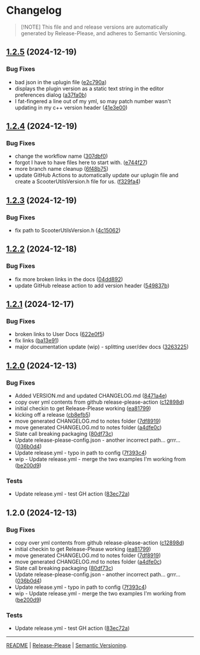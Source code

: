 # Changelog
>[!NOTE] This file and and release versions are automatically generated by Release-Please, and adheres to Semantic Versioning.


## [1.2.5](https://github.com/ScottKirvan/ScooterUtils/compare/v1.2.4...v1.2.5) (2024-12-19)


### Bug Fixes

* bad json in the uplugin file ([e2c790a](https://github.com/ScottKirvan/ScooterUtils/commit/e2c790abe09ed5d8e2493621107a1622e37ead5d))
* displays the plugin version as a static text string in the editor preferences dialog ([a37fa0b](https://github.com/ScottKirvan/ScooterUtils/commit/a37fa0b0c66cba41ead84311688efff443a7331d))
* I fat-fingered a line out of my yml, so may patch number wasn't updating in my c++ version header ([41e3e00](https://github.com/ScottKirvan/ScooterUtils/commit/41e3e003553c48e80d23304f8ab5dc567b1ae87b))

## [1.2.4](https://github.com/ScottKirvan/ScooterUtils/compare/v1.2.3...v1.2.4) (2024-12-19)


### Bug Fixes

* change the workflow name ([307dbf0](https://github.com/ScottKirvan/ScooterUtils/commit/307dbf0acdcaee12cde55c9b8471b1b50a6f369d))
* forgot I have to have files here to start with. ([e744f27](https://github.com/ScottKirvan/ScooterUtils/commit/e744f27f9e3e1a9249710a843d749023ddf29890))
* more branch name cleanup ([6f48b75](https://github.com/ScottKirvan/ScooterUtils/commit/6f48b75065d3f267dc511f872778045fe4a195af))
* update GitHub Actions to automatically update our uplugin file and create a ScooterUtilsVersion.h file for us. ([f329fa4](https://github.com/ScottKirvan/ScooterUtils/commit/f329fa45c62c76e8366b0b6f757654440c0fa427))

## [1.2.3](https://github.com/ScottKirvan/ScooterUtils/compare/v1.2.2...v1.2.3) (2024-12-19)


### Bug Fixes

* fix path to ScooterUtilsVersion.h ([4c15062](https://github.com/ScottKirvan/ScooterUtils/commit/4c1506237700c08e5057e6392ec059112fc9fd9b))

## [1.2.2](https://github.com/ScottKirvan/ScooterUtils/compare/v1.2.1...v1.2.2) (2024-12-18)


### Bug Fixes

* fix more broken links in the docs ([04dd892](https://github.com/ScottKirvan/ScooterUtils/commit/04dd89209e6217c61f79446649321975bd47b9d7))
* update GitHub release action to add version header ([549837b](https://github.com/ScottKirvan/ScooterUtils/commit/549837b7fdbbc2957a782c7ee99a514260f6cefc))

## [1.2.1](https://github.com/ScottKirvan/ScooterUtils/compare/v1.2.0...v1.2.1) (2024-12-17)


### Bug Fixes

* broken links to User Docs ([622e0f5](https://github.com/ScottKirvan/ScooterUtils/commit/622e0f57467211585137a1ada2a22cde73517b30))
* fix links ([ba13e91](https://github.com/ScottKirvan/ScooterUtils/commit/ba13e91be3649da9a5c8a4df7b155e71fdc7c199))
* major documentation update (wip) - splitting user/dev docs ([3263225](https://github.com/ScottKirvan/ScooterUtils/commit/32632255a2a9964dc7d03bf8ac04754d08b46aa0))

## [1.2.0](https://github.com/ScottKirvan/ScooterUtils/compare/v1.2.0...v1.2.0) (2024-12-13)


### Bug Fixes

* Added VERSION.md and updated CHANGELOG.md ([8471a4e](https://github.com/ScottKirvan/ScooterUtils/commit/8471a4ec24f92f8589398aab52dfe86b37012920))
* copy over yml contents from github release-please-action ([c12898d](https://github.com/ScottKirvan/ScooterUtils/commit/c12898d98c6d83ef63ecdf0b56016c5cffda1170))
* initial checkin to get Release-Please working ([ea81799](https://github.com/ScottKirvan/ScooterUtils/commit/ea81799be2d25ea5c86eeb35d562d9933e63136a))
* kicking off a release ([cb8efb5](https://github.com/ScottKirvan/ScooterUtils/commit/cb8efb51809b5f577939598539e2dff73f81ffbe))
* move generated CHANGELOG.md to notes folder ([7df8919](https://github.com/ScottKirvan/ScooterUtils/commit/7df89197b274a9dd6deddcf567ef13c10301d44d))
* move generated CHANGELOG.md to notes folder ([a4dfe0c](https://github.com/ScottKirvan/ScooterUtils/commit/a4dfe0c4616e347cc96902dcfce50216b61f62b7))
* Slate call breaking packaging ([80df73c](https://github.com/ScottKirvan/ScooterUtils/commit/80df73c77124a0bdfe72451f82b66208958aa3c1))
* Update release-please-config.json - another incorrect path... grrr... ([036b0d4](https://github.com/ScottKirvan/ScooterUtils/commit/036b0d4ace579c69867dfa9a9383ca0e66e4b485))
* Update release.yml - typo in path to config ([7f393c4](https://github.com/ScottKirvan/ScooterUtils/commit/7f393c4b975f0b097803eee10ce7b9a5f7eeaca7))
* wip - Update release.yml - merge the two examples I'm working from ([be200d9](https://github.com/ScottKirvan/ScooterUtils/commit/be200d9d9f5a310516ba2ce39e9da4a6857e801a))


### Tests

* Update release.yml - test GH action ([83ec72a](https://github.com/ScottKirvan/ScooterUtils/commit/83ec72abcd6c3f33955d28f5dd3cb0c1d5817e4c))

## 1.2.0 (2024-12-13)


### Bug Fixes

* copy over yml contents from github release-please-action ([c12898d](https://github.com/ScottKirvan/ScooterUtils/commit/c12898d98c6d83ef63ecdf0b56016c5cffda1170))
* initial checkin to get Release-Please working ([ea81799](https://github.com/ScottKirvan/ScooterUtils/commit/ea81799be2d25ea5c86eeb35d562d9933e63136a))
* move generated CHANGELOG.md to notes folder ([7df8919](https://github.com/ScottKirvan/ScooterUtils/commit/7df89197b274a9dd6deddcf567ef13c10301d44d))
* move generated CHANGELOG.md to notes folder ([a4dfe0c](https://github.com/ScottKirvan/ScooterUtils/commit/a4dfe0c4616e347cc96902dcfce50216b61f62b7))
* Slate call breaking packaging ([80df73c](https://github.com/ScottKirvan/ScooterUtils/commit/80df73c77124a0bdfe72451f82b66208958aa3c1))
* Update release-please-config.json - another incorrect path... grrr... ([036b0d4](https://github.com/ScottKirvan/ScooterUtils/commit/036b0d4ace579c69867dfa9a9383ca0e66e4b485))
* Update release.yml - typo in path to config ([7f393c4](https://github.com/ScottKirvan/ScooterUtils/commit/7f393c4b975f0b097803eee10ce7b9a5f7eeaca7))
* wip - Update release.yml - merge the two examples I'm working from ([be200d9](https://github.com/ScottKirvan/ScooterUtils/commit/be200d9d9f5a310516ba2ce39e9da4a6857e801a))


### Tests

* Update release.yml - test GH action ([83ec72a](https://github.com/ScottKirvan/ScooterUtils/commit/83ec72abcd6c3f33955d28f5dd3cb0c1d5817e4c))


---
[README](../README.md) | [Release-Please](https://github.com/googleapis/release-please-action) |
[Semantic Versioning](https://semver.org/spec/v2.0.0.html).
